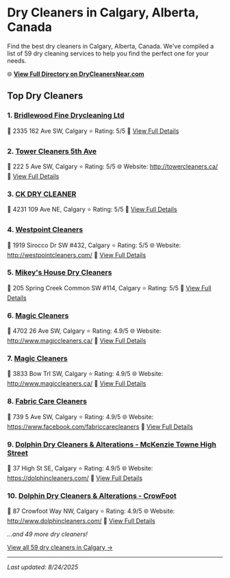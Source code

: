 # Dry Cleaners in Calgary, Alberta, Canada

Find the best dry cleaners in Calgary, Alberta, Canada. We've compiled a list of 59 dry cleaning services to help you find the perfect one for your needs.

🌐 **[View Full Directory on DryCleanersNear.com](https://drycleanersnear.com/city/Canada/Alberta/Calgary)**

## Top Dry Cleaners

### 1. [Bridlewood Fine Drycleaning Ltd](https://drycleanersnear.com/dryCleaner/689fe64a5a03fec26e1899e8/bridlewood-fine-drycleaning-ltd)
📍 2335 162 Ave SW, Calgary
⭐ Rating: 5/5
🔗 [View Full Details](https://drycleanersnear.com/dryCleaner/689fe64a5a03fec26e1899e8/bridlewood-fine-drycleaning-ltd)

### 2. [Tower Cleaners 5th Ave](https://drycleanersnear.com/dryCleaner/689fe6635a03fec26e189a9d/tower-cleaners-5th-ave)
📍 222 5 Ave SW, Calgary
⭐ Rating: 5/5
🌐 Website: http://towercleaners.ca/
🔗 [View Full Details](https://drycleanersnear.com/dryCleaner/689fe6635a03fec26e189a9d/tower-cleaners-5th-ave)

### 3. [CK DRY CLEANER](https://drycleanersnear.com/dryCleaner/689fe68e5a03fec26e189bf6/ck-dry-cleaner)
📍 4231 109 Ave NE, Calgary
⭐ Rating: 5/5
🔗 [View Full Details](https://drycleanersnear.com/dryCleaner/689fe68e5a03fec26e189bf6/ck-dry-cleaner)

### 4. [Westpoint Cleaners](https://drycleanersnear.com/dryCleaner/689fe6a85a03fec26e189ce4/westpoint-cleaners)
📍 1919 Sirocco Dr SW #432, Calgary
⭐ Rating: 5/5
🌐 Website: http://westpointcleaners.com/
🔗 [View Full Details](https://drycleanersnear.com/dryCleaner/689fe6a85a03fec26e189ce4/westpoint-cleaners)

### 5. [Mikey's House Dry Cleaners](https://drycleanersnear.com/dryCleaner/689fe6dd5a03fec26e189e8d/mikey-s-house-dry-cleaners)
📍 205 Spring Creek Common SW #114, Calgary
⭐ Rating: 5/5
🔗 [View Full Details](https://drycleanersnear.com/dryCleaner/689fe6dd5a03fec26e189e8d/mikey-s-house-dry-cleaners)

### 6. [Magic Cleaners](https://drycleanersnear.com/dryCleaner/689fe62f5a03fec26e189799/magic-cleaners)
📍 4702 26 Ave SW, Calgary
⭐ Rating: 4.9/5
🌐 Website: http://www.magiccleaners.ca/
🔗 [View Full Details](https://drycleanersnear.com/dryCleaner/689fe62f5a03fec26e189799/magic-cleaners)

### 7. [Magic Cleaners](https://drycleanersnear.com/dryCleaner/689fe6305a03fec26e1897b7/magic-cleaners)
📍 3833 Bow Trl SW, Calgary
⭐ Rating: 4.9/5
🌐 Website: http://www.magiccleaners.ca/
🔗 [View Full Details](https://drycleanersnear.com/dryCleaner/689fe6305a03fec26e1897b7/magic-cleaners)

### 8. [Fabric Care Cleaners](https://drycleanersnear.com/dryCleaner/689fe6345a03fec26e189835/fabric-care-cleaners)
📍 739 5 Ave SW, Calgary
⭐ Rating: 4.9/5
🌐 Website: https://www.facebook.com/fabriccarecleaners
🔗 [View Full Details](https://drycleanersnear.com/dryCleaner/689fe6345a03fec26e189835/fabric-care-cleaners)

### 9. [Dolphin Dry Cleaners & Alterations - McKenzie Towne High Street](https://drycleanersnear.com/dryCleaner/689fe6355a03fec26e189853/dolphin-dry-cleaners-alterations-mckenzie-towne-high-street)
📍 37 High St SE, Calgary
⭐ Rating: 4.9/5
🌐 Website: https://dolphincleaners.com/
🔗 [View Full Details](https://drycleanersnear.com/dryCleaner/689fe6355a03fec26e189853/dolphin-dry-cleaners-alterations-mckenzie-towne-high-street)

### 10. [Dolphin Dry Cleaners & Alterations - CrowFoot](https://drycleanersnear.com/dryCleaner/689fe6355a03fec26e189871/dolphin-dry-cleaners-alterations-crowfoot)
📍 87 Crowfoot Way NW, Calgary
⭐ Rating: 4.9/5
🌐 Website: http://www.dolphincleaners.com/
🔗 [View Full Details](https://drycleanersnear.com/dryCleaner/689fe6355a03fec26e189871/dolphin-dry-cleaners-alterations-crowfoot)


*...and 49 more dry cleaners!*

[View all 59 dry cleaners in Calgary →](https://drycleanersnear.com/city/Canada/Alberta/Calgary)

---

*Last updated: 8/24/2025*
